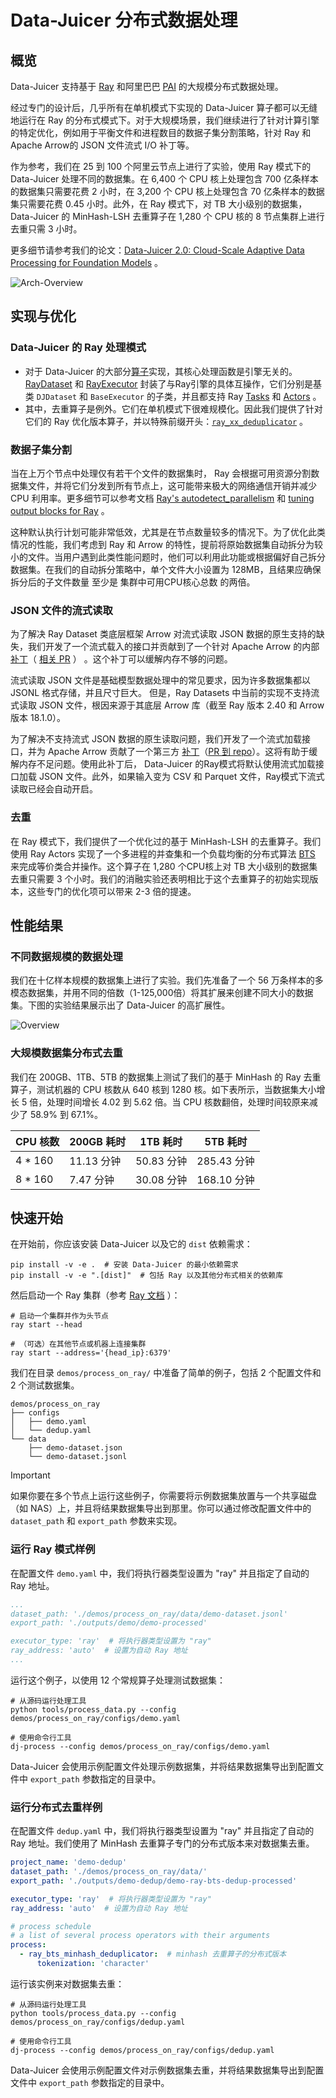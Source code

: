 # Data-Juicer 分布式数据处理

## 概览

Data-Juicer 支持基于 [Ray](https://github.com/ray-project/ray) 和阿里巴巴 [PAI](https://www.aliyun.com/product/bigdata/learn) 的大规模分布式数据处理。

经过专门的设计后，几乎所有在单机模式下实现的 Data-Juicer 算子都可以无缝地运行在 Ray 的分布式模式下。对于大规模场景，我们继续进行了针对计算引擎的特定优化，例如用于平衡文件和进程数目的数据子集分割策略，针对 Ray 和 Apache Arrow的 JSON 文件流式 I/O 补丁等。

作为参考，我们在 25 到 100 个阿里云节点上进行了实验，使用 Ray 模式下的 Data-Juicer 处理不同的数据集。在 6,400 个 CPU 核上处理包含 700 亿条样本的数据集只需要花费 2 小时，在 3,200 个 CPU 核上处理包含 70 亿条样本的数据集只需要花费 0.45 小时。此外，在 Ray 模式下，对 TB 大小级别的数据集，Data-Juicer 的 MinHash-LSH 去重算子在 1,280 个 CPU 核的 8 节点集群上进行去重只需 3 小时。 

更多细节请参考我们的论文：[Data-Juicer 2.0: Cloud-Scale Adaptive Data Processing for Foundation Models](arXiv_link_coming_soon) 。

![Arch-Overview](
https://img.alicdn.com/imgextra/i2/O1CN01EteoQ31taUweAW1UE_!!6000000005918-2-tps-4034-4146.png)

## 实现与优化

### Data-Juicer 的 Ray 处理模式

- 对于 Data-Juicer 的大部分[算子](Operators.md)实现，其核心处理函数是引擎无关的。[RayDataset](../data_juicer/core/ray_data.py) 和 [RayExecutor](../data_juicer/core/ray_executor.py) 封装了与Ray引擎的具体互操作，它们分别是基类 `DJDataset` 和 `BaseExecutor` 的子类，并且都支持 Ray [Tasks](https://docs.ray.io/en/latest/ray-core/tasks.html) 和 [Actors](https://docs.ray.io/en/latest/ray-core/actors.html) 。
- 其中，去重算子是例外。它们在单机模式下很难规模化。因此我们提供了针对它们的 Ray 优化版本算子，并以特殊前缀开头：[`ray_xx_deduplicator`](../data_juicer/ops/deduplicator/) 。

### 数据子集分割

当在上万个节点中处理仅有若干个文件的数据集时， Ray 会根据可用资源分割数据集文件，并将它们分发到所有节点上，这可能带来极大的网络通信开销并减少 CPU 利用率。更多细节可以参考文档 [Ray's autodetect_parallelism](https://github.com/ray-project/ray/blob/2dbd08a46f7f08ea614d8dd20fd0bca5682a3078/python/ray/data/_internal/util.py#L201-L205) 和 [tuning output blocks for Ray](https://docs.ray.io/en/latest/data/performance-tips.html#tuning-output-blocks-for-read) 。

这种默认执行计划可能非常低效，尤其是在节点数量较多的情况下。为了优化此类情况的性能，我们考虑到 Ray 和 Arrow 的特性，提前将原始数据集自动拆分为较小的文件。当用户遇到此类性能问题时，他们可以利用此功能或根据偏好自己拆分数据集。在我们的自动拆分策略中，单个文件大小设置为 128MB，且结果应确保 拆分后的子文件数量 至少是 集群中可用CPU核心总数 的两倍。


### JSON 文件的流式读取

为了解决 Ray Dataset 类底层框架 Arrow 对流式读取 JSON 数据的原生支持的缺失，我们开发了一个流式载入的接口并贡献到了一个针对 Apache Arrow 的内部 [补丁](https://github.com/modelscope/data-juicer/pull/515)（ [相关 PR](https://github.com/apache/arrow/pull/45084) ） 。这个补丁可以缓解内存不够的问题。


流式读取 JSON 文件是基础模型数据处理中的常见要求，因为许多数据集都以 JSONL 格式存储，并且尺寸巨大。
但是，Ray Datasets 中当前的实现不支持流式读取 JSON 文件，根因来源于其底层 Arrow 库（截至 Ray 版本 2.40 和 Arrow 版本 18.1.0）。

为了解决不支持流式 JSON 数据的原生读取问题，我们开发了一个流式加载接口，并为 Apache Arrow 贡献了一个第三方 [补丁](https://github.com/modelscope/data-juicer/pull/515)（[PR 到 repo](https://github.com/apache/arrow/pull/45084)）。这将有助于缓解内存不足问题。使用此补丁后， Data-Juicer 的Ray模式将默认使用流式加载接口加载 JSON 文件。此外，如果输入变为 CSV 和 Parquet 文件，Ray模式下流式读取已经会自动开启。

### 去重

在 Ray 模式下，我们提供了一个优化过的基于 MinHash-LSH 的去重算子。我们使用 Ray Actors 实现了一个多进程的并查集和一个负载均衡的分布式算法 [BTS](https://ieeexplore.ieee.org/document/10598116) 来完成等价类合并操作。这个算子在 1,280 个CPU核上对 TB 大小级别的数据集去重只需要 3 个小时。我们的消融实验还表明相比于这个去重算子的初始实现版本，这些专门的优化项可以带来 2-3 倍的提速。

## 性能结果

### 不同数据规模的数据处理

我们在十亿样本规模的数据集上进行了实验。我们先准备了一个 56 万条样本的多模态数据集，并用不同的倍数（1-125,000倍）将其扩展来创建不同大小的数据集。下图的实验结果展示出了 Data-Juicer 的高扩展性。

![Overview](https://img.alicdn.com/imgextra/i3/O1CN01JV8wcC1oxn0G2xnBT_!!6000000005292-0-tps-1328-1742.jpg)

### 大规模数据集分布式去重

我们在 200GB、1TB、5TB 的数据集上测试了我们的基于 MinHash 的 Ray 去重算子，测试机器的 CPU 核数从 640 核到 1280 核。如下表所示，当数据集大小增长 5 倍，处理时间增长 4.02 到 5.62 倍。当 CPU 核数翻倍，处理时间较原来减少了 58.9% 到 67.1%。

| CPU 核数  | 200GB 耗时 | 1TB 耗时   | 5TB 耗时    |
|---------|----------|----------|-----------|
| 4 * 160 | 11.13 分钟 | 50.83 分钟 | 285.43 分钟 |
| 8 * 160 | 7.47 分钟  | 30.08 分钟 | 168.10 分钟 |

## 快速开始

在开始前，你应该安装 Data-Juicer 以及它的 `dist` 依赖需求：

```shell
pip install -v -e .  # 安装 Data-Juicer 的最小依赖需求
pip install -v -e ".[dist]"  # 包括 Ray 以及其他分布式相关的依赖库
```

然后启动一个 Ray 集群（参考 [Ray 文档](https://docs.ray.io/en/latest/ray-core/starting-ray.html) ）：

```shell
# 启动一个集群并作为头节点
ray start --head

# （可选）在其他节点或机器上连接集群
ray start --address='{head_ip}:6379'
```

我们在目录 `demos/process_on_ray/` 中准备了简单的例子，包括 2 个配置文件和 2 个测试数据集。

```text
demos/process_on_ray
├── configs
│   ├── demo.yaml
│   └── dedup.yaml
└── data
    ├── demo-dataset.json
    └── demo-dataset.jsonl
```

> [!Important]
> 如果你要在多个节点上运行这些例子，你需要将示例数据集放置与一个共享磁盘（如 NAS）上，并且将结果数据集导出到那里。你可以通过修改配置文件中的 `dataset_path` 和 `export_path` 参数来实现。

### 运行 Ray 模式样例

在配置文件 `demo.yaml` 中，我们将执行器类型设置为 "ray" 并且指定了自动的 Ray 地址。

```yaml
...
dataset_path: './demos/process_on_ray/data/demo-dataset.jsonl'
export_path: './outputs/demo/demo-processed'

executor_type: 'ray'  # 将执行器类型设置为 "ray"
ray_address: 'auto'  # 设置为自动 Ray 地址
...
```

运行这个例子，以使用 12 个常规算子处理测试数据集：

```shell
# 从源码运行处理工具
python tools/process_data.py --config demos/process_on_ray/configs/demo.yaml

# 使用命令行工具
dj-process --config demos/process_on_ray/configs/demo.yaml
```

Data-Juicer 会使用示例配置文件处理示例数据集，并将结果数据集导出到配置文件中 `export_path` 参数指定的目录中。

### 运行分布式去重样例

在配置文件 `dedup.yaml` 中，我们将执行器类型设置为 "ray" 并且指定了自动的 Ray 地址。我们使用了 MinHash 去重算子专门的分布式版本来对数据集去重。

```yaml
project_name: 'demo-dedup'
dataset_path: './demos/process_on_ray/data/'
export_path: './outputs/demo-dedup/demo-ray-bts-dedup-processed'

executor_type: 'ray'  # 将执行器类型设置为 "ray"
ray_address: 'auto'  # 设置为自动 Ray 地址

# process schedule
# a list of several process operators with their arguments
process:
  - ray_bts_minhash_deduplicator:  # minhash 去重算子的分布式版本
      tokenization: 'character'
```

运行该实例来对数据集去重：

```shell
# 从源码运行处理工具
python tools/process_data.py --config demos/process_on_ray/configs/dedup.yaml

# 使用命令行工具
dj-process --config demos/process_on_ray/configs/dedup.yaml
```

Data-Juicer 会使用示例配置文件对示例数据集去重，并将结果数据集导出到配置文件中 `export_path` 参数指定的目录中。
